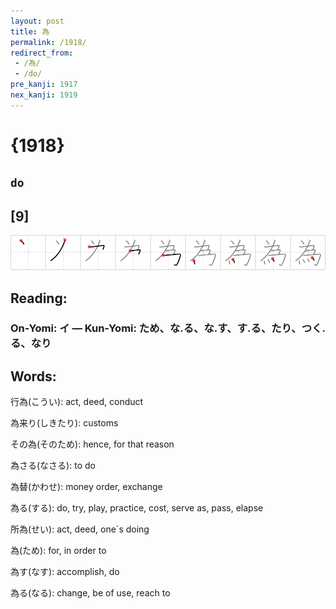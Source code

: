 ```yaml
---
layout: post
title: 為
permalink: /1918/
redirect_from:
 - /為/
 - /do/
pre_kanji: 1917
nex_kanji: 1919
---
```


# {1918}

## `do`

## [9]

<div class="stroke"><img src="../images/E782BA.png" /></div>

## Reading:

### On-Yomi: イ &mdash; Kun-Yomi: ため、な.る、な.す、す.る、たり、つく.る、なり

## Words:

行為(こうい): act, deed, conduct

為来り(しきたり): customs

その為(そのため): hence, for that reason

為さる(なさる): to do

為替(かわせ): money order, exchange

為る(する): do, try, play, practice, cost, serve as, pass, elapse

所為(せい): act, deed, one´s doing

為(ため): for, in order to

為す(なす): accomplish, do

為る(なる): change, be of use, reach to
